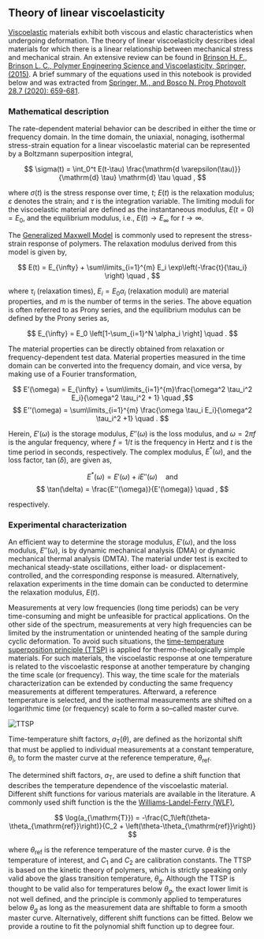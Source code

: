 ## Theory of linear viscoelasticity

[Viscoelastic](https://en.wikipedia.org/wiki/Viscoelasticity) materials exhibit both viscous and elastic characteristics when undergoing deformation. The theory of linear viscoelasticity describes ideal materials for which there is a linear relationship between mechanical stress and mechanical strain. An extensive review can be found in [Brinson H. F., Brinson L. C., Polymer Engineering Science and Viscoelasticity,
Springer, (2015)](https://link.springer.com/book/10.1007/978-1-4899-7485-3). A brief summary of the equations used in this notebook is provided below and was extracted from [Springer, M., and Bosco N. Prog Photovolt 28.7 (2020): 659-681](https://onlinelibrary.wiley.com/doi/full/10.1002/pip.3257). 


### Mathematical description

The rate-dependent material behavior can be described in either the time or frequency domain. In the time domain, the uniaxial, nonaging, isothermal stress-strain equation for a linear viscoelastic material can be represented by a Boltzmann superposition integral,

$$ \sigma(t) = \int_0^t E(t-\tau) \frac{\mathrm{d \varepsilon(\tau)}}{\mathrm{d} \tau} \mathrm{d} \tau \quad , $$

where $\sigma(t)$ is the stress response over time, $t$; $E(t)$ is the relaxation modulus; $\varepsilon$ denotes the strain; and $\tau$ is the integration variable. The limiting moduli for the viscoelastic material are defined as the instantaneous modulus, $E(t=0) = E_0$, and the equilibrium modulus, i.e., $E(t) \rightarrow E_{\infty}$ for $t \rightarrow \infty$. 

The [Generalized Maxwell Model](https://en.wikipedia.org/wiki/Generalized_Maxwell_model) is commonly used to represent the stress-strain response of polymers. The relaxation modulus derived from this model is given by,

$$ E(t) = E_{\infty} + \sum\limits_{i=1}^{m} E_i \exp\left(-\frac{t}{\tau_i} \right) \quad , $$

where $\tau_i$ (relaxation times),  $E_i = E_0 \alpha_i$ (relaxation moduli) are material properties, and $m$ is the number of terms in the series. The above equation is often referred to as Prony series, and the equilibrium modulus can be defined by the Prony series as,

$$ E_{\infty} = E_0 \left[1-\sum_{i=1}^N \alpha_i \right] \quad . $$

The material properties can be directly obtained from relaxation or frequency-dependent test data. Material properties measured in the time domain can be converted into the frequency domain, and vice versa, by making use of a Fourier transformation,

$$ E'(\omega) = E_{\infty} + \sum\limits_{i=1}^{m}\frac{\omega^2 \tau_i^2 E_i}{\omega^2 \tau_i^2 + 1} \quad ,$$
$$ E''(\omega) = \sum\limits_{i=1}^{m} \frac{\omega \tau_i E_i}{\omega^2 \tau_i^2 +1} \quad . $$

Herein, $E'(\omega)$ is the storage modulus, $E''(\omega)$ is the loss modulus, and $\omega = 2 \pi f$ is the angular frequency, where $f=1/t$ is the frequency in Hertz and $t$ is the time period in seconds, respectively. The complex modulus, $E^*(\omega)$, and the loss factor, $\tan(\delta)$, are given as,

$$ E^*(\omega) = E'(\omega)  + i E''(\omega) \quad \text{and} $$
$$ \tan(\delta)  =  \frac{E''(\omega)}{E'(\omega)} \quad , $$

respectively.

### Experimental characterization

An efficient way to determine the storage modulus, $E'(\omega)$, and the loss modulus, $E''(\omega)$, is by dynamic mechanical analysis (DMA) or dynamic mechanical thermal analysis (DMTA). The material under test is excited to mechanical steady-state oscillations, either load- or displacement-controlled, and the corresponding response is measured. Alternatively, relaxation experiments in the time domain can be conducted to determine the relaxation modulus, $E(t)$.

Measurements at very low frequencies (long time periods) can be very time-consuming and might be unfeasible for practical applications. On the other side of the spectrum, measurements at very high frequencies can be limited by the instrumentation or unintended heating of the sample during cyclic deformation. To avoid such situations, the [time-temperature superposition principle (TTSP)](https://en.wikipedia.org/wiki/Time%E2%80%93temperature_superposition) is applied for thermo-rheologically simple materials. For such materials, the viscoelastic response at one temperature is related to the viscoelastic response at another temperature by changing the time scale (or frequency). This way, the time scale for the materials characterization can be extended by conducting the same frequency measurements at different temperatures. Afterward, a reference temperature is selected, and the isothermal measurements are shifted on a logarithmic time (or frequency) scale to form a so–called master curve.

![TTSP](https://raw.githubusercontent.com/martin-springer/LinViscoFit/56cdc52be38e245a86639b10b17fdca0d7a272e4/figures/TTSP_small.png)

Time-temperature shift factors, $a_{\mathrm{T}}(\theta)$, are defined as the horizontal shift that must be applied to individual measurements at a constant temperature, $\theta_i$, to form the master curve at the reference temperature, $\theta_{\mathrm{ref}}$.

The determined shift factors, $a_{\mathrm{T}}$, are used to define a shift function that describes the temperature dependence of the viscoelastic material. Different shift functions for various materials are available in the literature. A commonly used shift function is the the [Williams-Landel-Ferry (WLF)](https://en.wikipedia.org/wiki/Williams%E2%80%93Landel%E2%80%93Ferry_equation),

$$ \log(a_{\mathrm{T}}) = -\frac{C_1\left(\theta-\theta_{\mathrm{ref}}\right)}{C_2 + \left(\theta-\theta_{\mathrm{ref}}\right)} $$

where $\theta_{\mathrm{ref}}$ is the reference temperature of the master curve. $\theta$ is the temperature of interest, and $C_1$ and $C_2$ are calibration constants.  The TTSP is based on the kinetic theory of polymers, which is strictly speaking only valid above the glass transition temperature, $\theta_g$. Although the TTSP is thought to be valid also for temperatures below $\theta_g$, the exact lower limit is not well defined, and the principle is commonly applied to temperatures below $\theta_g$ as long as the measurement data are shiftable to form a smooth master curve. Alternatively, different shift functions can be fitted. Below we provide a routine to fit the polynomial shift function up to degree four. 

